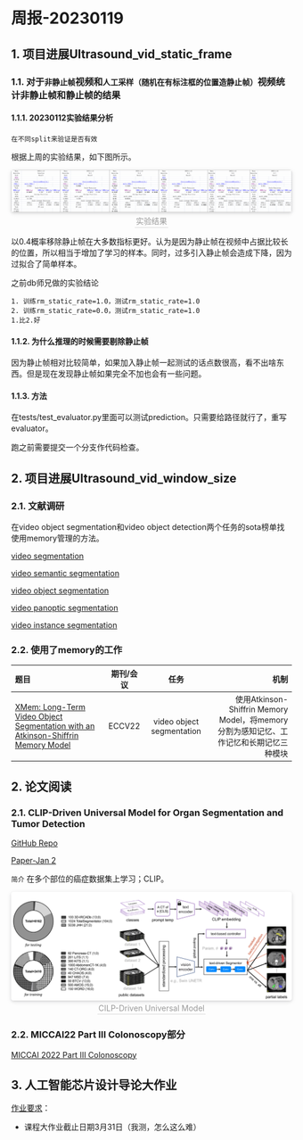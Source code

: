 # 周报-20230119

## 1. 项目进展Ultrasound_vid_static_frame

### 1.1. 对于``非静止帧``视频和``人工采样（随机在有标注框的位置造静止帧）``视频统计非静止帧和静止帧的结果


#### 1.1.1. 20230112实验结果分析

``在不同split来验证是否有效``

根据上周的实验结果，如下图所示。

<center>
    <img style="border-radius: 0.3125em;
    box-shadow: 0 2px 4px 0 rgba(34,36,38,.12),0 2px 10px 0 rgba(34,36,38,.08);" 
    src="file\experiment_20230112.png">
    <br>
    <div style="color:orange; border-bottom: 1px solid #d9d9d9;
    display: inline-block;
    color: #999;
    padding: 2px;">实验结果</div>
</center>


以0.4概率移除静止帧在大多数指标更好。认为是因为静止帧在视频中占据比较长的位置，所以相当于增加了学习的样本。同时，过多引入静止帧会造成下降，因为过拟合了简单样本。

之前db师兄做的实验结论

```
1. 训练rm_static_rate=1.0，测试rm_static_rate=1.0
2. 训练rm_static_rate=0.0，测试rm_static_rate=1.0
1.比2.好
```

#### 1.1.2. 为什么推理的时候需要剔除静止帧

因为静止帧相对比较简单，如果加入静止帧一起测试的话点数很高，看不出啥东西。但是现在发现静止帧如果完全不加也会有一些问题。

#### 1.1.3. 方法

在tests/test_evaluator.py里面可以测试prediction。只需要给路径就行了，重写evaluator。

跑之前需要提交一个分支作代码检查。

## 2. 项目进展Ultrasound_vid_window_size

### 2.1. 文献调研

在video object segmentation和video object detection两个任务的sota榜单找使用memory管理的方法。

[video segmentation](https://paperswithcode.com/task/video-segmentation)

[video semantic segmentation](https://paperswithcode.com/task/video-semantic-segmentation/codeless)

[video object segmentation](https://paperswithcode.com/task/video-object-segmentation)

[video panoptic segmentation](https://paperswithcode.com/paper/video-panoptic-segmentation-1)

[video instance segmentation](https://paperswithcode.com/task/video-instance-segmentation)

### 2.2. 使用了memory的工作

|题目|期刊/会议|任务|机制|
|:---|:---:|:---:|---:|
|[XMem: Long-Term Video Object Segmentation with an Atkinson-Shiffrin Memory Model](https://paperswithcode.com/paper/xmem-long-term-video-object-segmentation-with)|ECCV22|video object segmentation|使用Atkinson-Shiffrin Memory Model，将memory分割为感知记忆、工作记忆和长期记忆三种模块|

## 2. 论文阅读

### 2.1. CLIP-Driven Universal Model for Organ Segmentation and Tumor Detection

[GitHub Repo](https://github.com/ljwztc/CLIP-Driven-Universal-Model)

[Paper-Jan 2](https://arxiv.org/abs/2301.00785)

``简介`` 在多个部位的癌症数据集上学习；CLIP。

<center>
    <img style="border-radius: 0.3125em;
    box-shadow: 0 2px 4px 0 rgba(34,36,38,.12),0 2px 10px 0 rgba(34,36,38,.08);" 
    src="file\clip_driven_universal_model.png">
    <br>
    <div style="color:orange; border-bottom: 1px solid #d9d9d9;
    display: inline-block;
    color: #999;
    padding: 2px;">CILP-Driven Universal Model</div>
</center>


### 2.2. MICCAI22 Part III Colonoscopy部分

[MICCAI 2022 Part III Colonoscopy](https://github.com/xjtulyc/MICCAI2022_paper_reading/blob/main/Part%20III/notes.md)

## 3. 人工智能芯片设计导论大作业

[作业要求](https://github.com/xjtulyc/weekly-summary-2023/blob/main/20230119/file/1\)%E4%BA%BA%E5%B7%A5%E6%99%BA%E8%83%BD%E8%8A%AF%E7%89%87%E8%AE%BE%E8%AE%A1%E5%AF%BC%E8%AE%BA%E8%AF%BE%E7%A8%8B%E4%BD%9C%E4%B8%9A.pdf)：
- 课程大作业截止日期3月31日（我测，怎么这么难）
